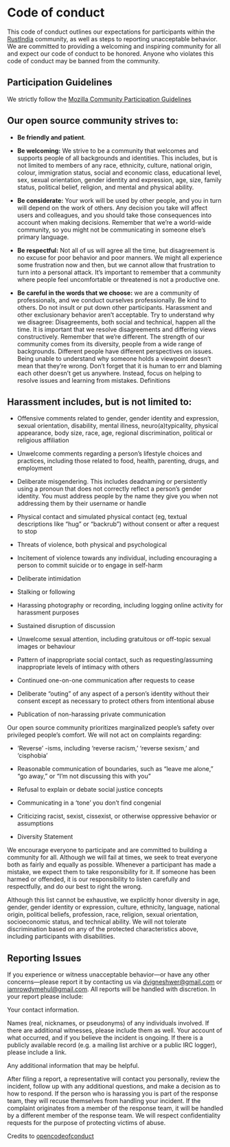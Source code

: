 # Code of conduct

This code of conduct outlines our expectations for participants within the [RustIndia](https://github.com/MozillaIndia/RustIndia) community, as well as steps to reporting unacceptable behavior. We are committed to providing a welcoming and inspiring community for all and expect our code of conduct to be honored. Anyone who violates this code of conduct may be banned from the community.

## Participation Guidelines

We strictly follow the [Mozilla Community Participation Guidelines](https://www.mozilla.org/en-US/about/governance/policies/participation/)

## Our open source community strives to:

* **Be friendly and patient**.

* **Be welcoming:** We strive to be a community that welcomes and supports people of all backgrounds and identities. This includes, but is not limited to members of any race, ethnicity, culture, national origin, colour, immigration status, social and economic class, educational level, sex, sexual orientation, gender identity and expression, age, size, family status, political belief, religion, and mental and physical ability.

* **Be considerate:** Your work will be used by other people, and you in turn will depend on the work of others. Any decision you take will affect users and colleagues, and you should take those consequences into account when making decisions. Remember that we’re a world-wide community, so you might not be communicating in someone else’s primary language.

* **Be respectful:** Not all of us will agree all the time, but disagreement is no excuse for poor behavior and poor manners. We might all experience some frustration now and then, but we cannot allow that frustration to turn into a personal attack. It’s important to remember that a community where people feel uncomfortable or threatened is not a productive one.

* **Be careful in the words that we choose:** we are a community of professionals, and we conduct ourselves professionally. Be kind to others. Do not insult or put down other participants. Harassment and other exclusionary behavior aren’t acceptable.
Try to understand why we disagree: Disagreements, both social and technical, happen all the time. It is important that we resolve disagreements and differing views constructively. Remember that we’re different. The strength of our community comes from its diversity, people from a wide range of backgrounds. Different people have different perspectives on issues. Being unable to understand why someone holds a viewpoint doesn’t mean that they’re wrong. Don’t forget that it is human to err and blaming each other doesn’t get us anywhere. Instead, focus on helping to resolve issues and learning from mistakes.
Definitions

## Harassment includes, but is not limited to:

* Offensive comments related to gender, gender identity and expression, sexual orientation, disability, mental illness, neuro(a)typicality, physical appearance, body size, race, age, regional discrimination, political or religious affiliation

* Unwelcome comments regarding a person’s lifestyle choices and practices, including those related to food, health, parenting, drugs, and employment

* Deliberate misgendering. This includes deadnaming or persistently using a pronoun that does not correctly reflect a person’s gender identity. You must address people by the name they give you when not addressing them by their username or handle

* Physical contact and simulated physical contact (eg, textual descriptions like “hug” or “backrub”) without consent or after a request to stop

* Threats of violence, both physical and psychological

* Incitement of violence towards any individual, including encouraging a person to commit suicide or to engage in self-harm

* Deliberate intimidation

* Stalking or following

* Harassing photography or recording, including logging online activity for harassment purposes

* Sustained disruption of discussion

* Unwelcome sexual attention, including gratuitous or off-topic sexual images or behaviour

* Pattern of inappropriate social contact, such as requesting/assuming inappropriate levels of intimacy with others

* Continued one-on-one communication after requests to cease

* Deliberate “outing” of any aspect of a person’s identity without their consent except as necessary to protect others from intentional abuse

* Publication of non-harassing private communication

Our open source community prioritizes marginalized people’s safety over privileged people’s comfort. We will not act on complaints regarding:

* ‘Reverse’ -isms, including ‘reverse racism,’ ‘reverse sexism,’ and ‘cisphobia’

* Reasonable communication of boundaries, such as “leave me alone,” “go away,” or “I’m not discussing this with you”

* Refusal to explain or debate social justice concepts

* Communicating in a ‘tone’ you don’t find congenial

* Criticizing racist, sexist, cissexist, or otherwise oppressive behavior or assumptions

* Diversity Statement

We encourage everyone to participate and are committed to building a community for all. Although we will fail at times, we seek to treat everyone both as fairly and equally as possible. Whenever a participant has made a mistake, we expect them to take responsibility for it. If someone has been harmed or offended, it is our responsibility to listen carefully and respectfully, and do our best to right the wrong.

Although this list cannot be exhaustive, we explicitly honor diversity in age, gender, gender identity or expression, culture, ethnicity, language, national origin, political beliefs, profession, race, religion, sexual orientation, socioeconomic status, and technical ability. We will not tolerate discrimination based on any of the protected characteristics above, including participants with disabilities.

## Reporting Issues

If you experience or witness unacceptable behavior—or have any other concerns—please report it by contacting us via dvigneshwer@gmail.com or iamrowdymehul@gmail.com. All reports will be handled with discretion. In your report please include:

Your contact information.

Names (real, nicknames, or pseudonyms) of any individuals involved. If there are additional witnesses, please include them as well. Your account of what occurred, and if you believe the incident is ongoing. If there is a publicly available record (e.g. a mailing list archive or a public IRC logger), please include a link.

Any additional information that may be helpful.

After filing a report, a representative will contact you personally, review the incident, follow up with any additional questions, and make a decision as to how to respond. If the person who is harassing you is part of the response team, they will recuse themselves from handling your incident. If the complaint originates from a member of the response team, it will be handled by a different member of the response team. We will respect confidentiality requests for the purpose of protecting victims of abuse.

Credits to [opencodeofconduct](http://todogroup.org/opencodeofconduct/)
